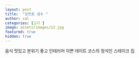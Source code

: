```yaml
---
layout: post
title:  "오뜨로 성수 "
author: sal
categories: [고기 ]
image: assets/images/12.jpg
featured: true
hidden: true
---
```

음식 맛있고 분위기 좋고 인테리어 이쁜 데이트 코스의 정석인 스테이크 집